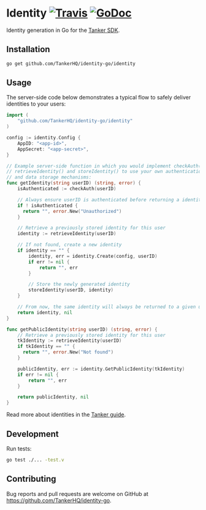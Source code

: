 # Identity [![Travis][build-badge]][build] [![GoDoc][doc-badge]][doc]

Identity generation in Go for the [Tanker SDK](https://tanker.io/docs/latest).

## Installation

```bash
go get github.com/TankerHQ/identity-go/identity
```

## Usage

The server-side code below demonstrates a typical flow to safely deliver identities to your users:

```go
import (
    "github.com/TankerHQ/identity-go/identity"
)

config := identity.Config {
    AppID: "<app-id>",
    AppSecret: "<app-secret>",
}

// Example server-side function in which you would implement checkAuth(),
// retrieveIdentity() and storeIdentity() to use your own authentication
// and data storage mechanisms:
func getIdentity(string userID) (string, error) {
    isAuthenticated := checkAuth(userID)

    // Always ensure userID is authenticated before returning a identity
    if ! isAuthenticated {
      return "", error.New("Unauthorized")
    }

    // Retrieve a previously stored identity for this user
    identity := retrieveIdentity(userID)

    // If not found, create a new identity
    if identity == "" {
        identity, err = identity.Create(config, userID)
        if err != nil {
            return "", err
        }

        // Store the newly generated identity
        storeIdentity(userID, identity)
    }

    // From now, the same identity will always be returned to a given user
    return identity, nil
}

func getPublicIdentity(string userID) (string, error) {
    // Retrieve a previously stored identity for this user
    tkIdentity := retrieveIdentity(userID)
    if tkIdentity == "" {
      return "", error.New("Not found")
    }

    publicIdentity, err := identity.GetPublicIdentity(tkIdentity)
	if err != nil {
		return "", err
	}

    return publicIdentity, nil
}
```

Read more about identities in the [Tanker guide](https://tanker.io/docs/latest/guide/user-token/).

## Development

Run tests:

```bash
go test ./... -test.v
```

## Contributing

Bug reports and pull requests are welcome on GitHub at https://github.com/TankerHQ/identity-go.

[build-badge]: https://travis-ci.org/TankerHQ/identity-go.svg?branch=master
[build]: https://travis-ci.org/TankerHQ/identity-go
[doc-badge]: https://godoc.org/github.com/identity-go/identity?status.svg
[doc]: https://godoc.org/github.com/identity-go/identity
